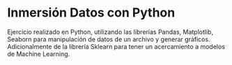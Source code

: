 # Inmersión Datos con Python
Ejercicio realizado en Python, utilizando las librerías Pandas, Matplotlib, Seaborn para manipulación de datos de un archivo y generar gráficos. Adicionalmente de la librería Sklearn para tener un acercamiento a modelos de Machine Learning.
